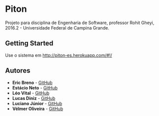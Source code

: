 # Piton

Projeto para disciplina de Engenharia de Software, professor Rohit Gheyi, 2016.2 - Universidade Federal de Campina Grande.

## Getting Started

Use o sistema em
http://piton-es.herokuapp.com/#!/

## Autores

* **Eric Breno** - [GitHub](https://github.com/ericbreno)
* **Estácio Neto** - [GitHub](https://github.com/estacioneto)
* **Léo Vital** - [GitHub](https://github.com/Leulz)
* **Lucas Diniz** - [GitHub](https://github.com/lucasdiniz)
* **Luciano Júnior** - [GitHub](https://github.com/luciannojunior)
* **Vélmer Oliveira** - [GitHub](https://github.com/Velmer)
